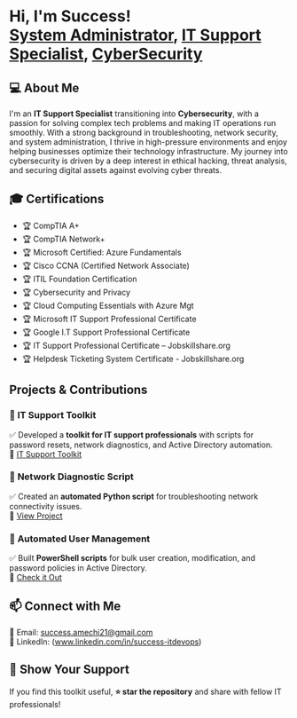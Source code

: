 <h1>Hi, I'm Success! <br/><a href="https://github.com/Success-ITdevops/Success-ITdevops/tree/main">System Administrator</a>, <a href=>IT Support Specialist</a>, <a href=>CyberSecurity</a> 

></a></h1>

## 💻 About Me
I'm an **IT Support Specialist** transitioning into **Cybersecurity**, with a passion for solving complex tech problems and making IT operations run smoothly. With a strong background in troubleshooting, network security, and system administration, I thrive in high-pressure environments and enjoy helping businesses optimize their technology infrastructure. My journey into cybersecurity is driven by a deep interest in ethical hacking, threat analysis, and securing digital assets against evolving cyber threats.


## 🎓 Certifications
- 🏆 CompTIA A+
- 🏆 CompTIA Network+
- 🏆 Microsoft Certified: Azure Fundamentals
- 🏆 Cisco CCNA (Certified Network Associate)
- 🏆 ITIL Foundation Certification
- 🏆 Cybersecurity and Privacy
- 🏆 Cloud Computing Essentials with Azure Mgt
- 🏆 Microsoft IT Support Professional Certificate
- 🏆 Google I.T Support Professional Certificate 
- 🏆 IT Support Professional Certificate – Jobskillshare.org
- 🏆 Helpdesk Ticketing System Certificate - Jobskillshare.org
  
##  Projects & Contributions
### 🔹 **IT Support Toolkit**
✅ Developed a **toolkit for IT support professionals** with scripts for password resets, network diagnostics, and Active Directory automation.  
🔗 [IT Support Toolkit](https://github.com/Success-ITdevops/IT-Support-Toolkit)

### 🔹 **Network Diagnostic Script**
✅ Created an **automated Python script** for troubleshooting network connectivity issues.  
🔗 [View Project](https://github.com/YOUR-GITHUB-USERNAME/Network-Diagnostic)

### 🔹 **Automated User Management**
✅ Built **PowerShell scripts** for bulk user creation, modification, and password policies in Active Directory.  
🔗 [Check it Out](https://github.com/YOUR-GITHUB-USERNAME/AD-User-Management)

## 📫 Connect with Me
📧 Email: success.amechi21@gmail.com  
🔗 LinkedIn: (www.linkedin.com/in/success-itdevops)  

## 🌟 Show Your Support  
If you find this toolkit useful, **⭐ star the repository** and share with fellow IT professionals!

